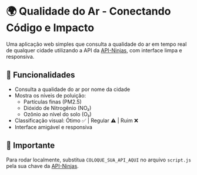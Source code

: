 # 🌍 Qualidade do Ar - Conectando Código e Impacto

Uma aplicação web simples que consulta a qualidade do ar em tempo real de qualquer cidade utilizando a API da [API-Ninjas](https://api-ninjas.com/docs/airquality),  com interface limpa e responsiva.

## 🚀 Funcionalidades

- Consulta a qualidade do ar por nome da cidade
- Mostra os níveis de poluição:
  - Partículas finas (PM2.5)
  - Dióxido de Nitrogênio (NO₂)
  - Ozônio ao nível do solo (O₃)
- Classificação visual: Ótimo ✅ | Regular ⚠️ | Ruim ❌
- Interface amigável e responsiva

## 🎯 Importante

Para rodar localmente, substitua `COLOQUE_SUA_API_AQUI` no arquivo `script.js` pela sua chave da [API-Ninjas](https://api-ninjas.com/). 
